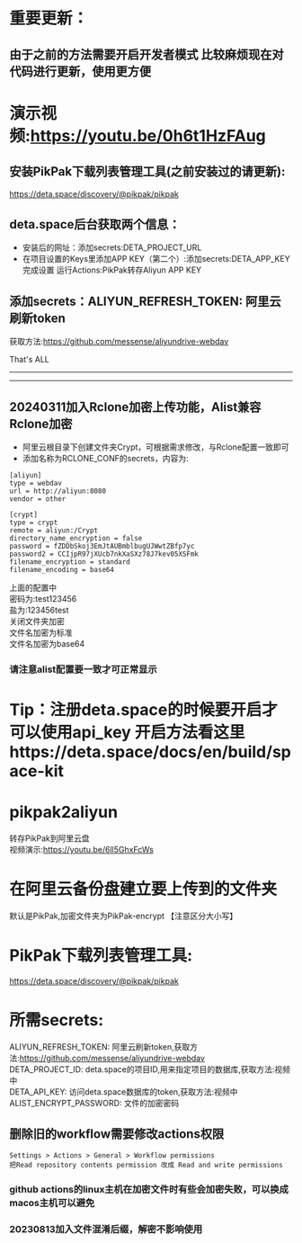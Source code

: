 # 重要更新：
## 由于之前的方法需要开启开发者模式 比较麻烦现在对代码进行更新，使用更方便
# 演示视频:https://youtu.be/0h6t1HzFAug

## 安装PikPak下载列表管理工具(之前安装过的请更新):   
https://deta.space/discovery/@pikpak/pikpak

## deta.space后台获取两个信息：
- 安装后的网址：添加secrets:DETA_PROJECT_URL
- 在项目设置的Keys里添加APP KEY（第二个）:添加secrets:DETA_APP_KEY
完成设置  运行Actions:PikPak转存Aliyun APP KEY  
   
## 添加secrets：ALIYUN_REFRESH_TOKEN: 阿里云刷新token    
获取方法:https://github.com/messense/aliyundrive-webdav    

That's ALL   
***  
***

## 20240311加入Rclone加密上传功能，Alist兼容Rclone加密
- 阿里云根目录下创建文件夹Crypt，可根据需求修改，与Rclone配置一致即可
- 添加名称为RCLONE_CONF的secrets，内容为:
```
[aliyun]
type = webdav
url = http://aliyun:8080
vendor = other

[crypt]
type = crypt
remote = aliyun:/Crypt
directory_name_encryption = false
password = fZDDbSkoj3EmJtAUBmblbugUJWwtZBfp7yc
password2 = CCIjpR97jXUcb7nkXaSXz78J7kev05XSFmk
filename_encryption = standard
filename_encoding = base64
```
上面的配置中   
密码为:test123456   
盐为:123456test   
关闭文件夹加密   
文件名加密为标准   
文件名加密为base64   
### 请注意alist配置要一致才可正常显示

# Tip：注册deta.space的时候要开启才可以使用api_key 开启方法看这里https://deta.space/docs/en/build/space-kit
# pikpak2aliyun
转存PikPak到阿里云盘   
视频演示:https://youtu.be/6ll5GhxFcWs   

# 在阿里云备份盘建立要上传到的文件夹   
默认是PikPak,加密文件夹为PikPak-encrypt 【注意区分大小写】  
# PikPak下载列表管理工具:   
https://deta.space/discovery/@pikpak/pikpak

# 所需secrets:   
ALIYUN_REFRESH_TOKEN: 阿里云刷新token,获取方法:https://github.com/messense/aliyundrive-webdav      
DETA_PROJECT_ID: deta.space的项目ID,用来指定项目的数据库,获取方法:视频中      
DETA_API_KEY: 访问deta.space数据库的token,获取方法:视频中      
ALIST_ENCRYPT_PASSWORD: 文件的加密密码   


## 删除旧的workflow需要修改actions权限
```
Settings > Actions > General > Workflow permissions
把Read repository contents permission 改成 Read and write permissions
```


### github actions的linux主机在加密文件时有些会加密失败，可以换成macos主机可以避免
### 20230813加入文件混淆后缀，解密不影响使用
